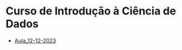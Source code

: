 # Curso de Introdução à Ciência de Dados

-   [Aula_12-12-2023](https://rpubs.com/leonardobfn/Aula_12-12-2023)
